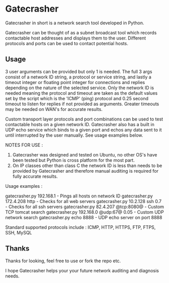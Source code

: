 
# Gatecrasher

Gatecrasher in short is a network search tool developed in Python. 

Gatecrasher can be thought of as a subnet broadcast tool which records 
contactable host addresses and displays them to the user.  Different protocols
and ports can be used to contact potential hosts.

## Usage

3 user arguments can be provided but only 1 is needed.  The full 3 args consist 
of a network ID string, a protocol or service string, and lastly a timeout 
integer or floating point integer for connections and replies depending on
the nature of the selected service.
Only the network ID is needed meaning the protocol and timeout are taken as the 
default values set by the script which is the 'ICMP' (ping) protocol and 0.25 
second timeout to listen for replies if not provided as arguments.
Greater timeouts may be needed on WAN's for accurate results.

Custom transport layer protocols and port combinations can be used to test
contactable hosts on a given network ID.
Gatecrasher also has a built in UDP echo service which binds to a given port
and echos any data sent to it until interrupted by the user manually.
See usage examples below.

NOTES FOR USE : 

1) Gatecrasher was designed and tested on Ubuntu, no other OS's have been
tested but Python is cross platform for the most part.
2) On IP classes other than class C the network ID is less than needs to be 
provided by Gatecrasher and therefore manual auditing is required for fully 
accurate results.

Usage examples :

gatecrasher.py 192.168.1                - Pings all hosts on network ID
gatecrasher.py 172.4.208 http           - Checks for all web servers
gatecrasher.py 10.2.128 ssh 0.7         - Checks for all ssh servers
gatecrasher.py 82.4.207 @tcp:8080@      - Custom TCP tomcat search
gatecrasher.py 192.168.0 @udp:67@ 0.05  - Custom UDP network search
gatecrasher.py echo 8888                - UDP echo server on port 8888

Standard supported protocols include :
ICMP, HTTP, HTTPS, FTP, FTPS, SSH, MySQL

## Thanks

Thanks for looking, feel free to use or fork the repo etc. 

I hope Gatecrasher helps your your future network auditing and diagnosis needs. 
